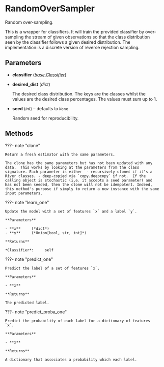 # RandomOverSampler

Random over-sampling.

This is a wrapper for classifiers. It will train the provided classifier by over-sampling the stream of given observations so that the class distribution seen by the classifier follows a given desired distribution. The implementation is a discrete version of reverse rejection sampling.

## Parameters

- **classifier** (*[base.Classifier](../../base/Classifier)*)

- **desired_dist** (*dict*)

    The desired class distribution. The keys are the classes whilst the values are the desired class percentages. The values must sum up to 1.

- **seed** (*int*) – defaults to `None`

    Random seed for reproducibility.




## Methods

???- note "clone"

    Return a fresh estimator with the same parameters.

    The clone has the same parameters but has not been updated with any data.  This works by looking at the parameters from the class signature. Each parameter is either  - recursively cloned if it's a River classes. - deep-copied via `copy.deepcopy` if not.  If the calling object is stochastic (i.e. it accepts a seed parameter) and has not been seeded, then the clone will not be idempotent. Indeed, this method's purpose if simply to return a new instance with the same input parameters.

    
???- note "learn_one"

    Update the model with a set of features `x` and a label `y`.

    **Parameters**

    - **x**     (*dict*)    
    - **y**     (*Union[bool, str, int]*)    
    
    **Returns**

    *Classifier*:     self
    
???- note "predict_one"

    Predict the label of a set of features `x`.

    **Parameters**

    - **x**    
    
    **Returns**

    The predicted label.
    
???- note "predict_proba_one"

    Predict the probability of each label for a dictionary of features `x`.

    **Parameters**

    - **x**    
    
    **Returns**

    A dictionary that associates a probability which each label.
    
